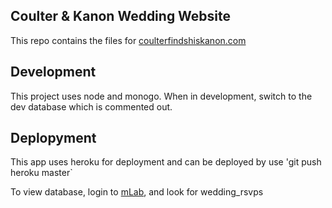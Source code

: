 ## Coulter & Kanon Wedding Website

This repo contains the files for [coulterfindshiskanon.com](http://www.coulterfindshiskanon.com)

## Development 
This project uses node and monogo. When in development, switch to the dev database which is commented out. 

## Deplopyment
This app uses heroku for deployment and can be deployed by use 'git push heroku master`

To view database, login to [mLab](https://mlab.com), and look for wedding_rsvps
